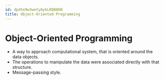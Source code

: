 ```yaml
---
id: dpdte9w3wetyAykLKDB86N
title: Object-Oriented Programming
---
```





# Object-Oriented Programming

* A way to approach computational system, that is oriented around the data objects.
* The operations to manipulate the data were associated directly with that structure.
* Message-passing style.
